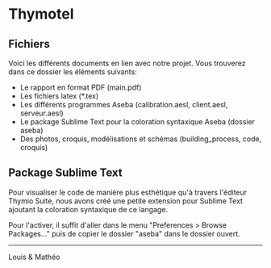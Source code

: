 # Thymotel

## Fichiers

Voici les différents documents en lien avec notre projet.
Vous trouverez dans ce dossier les éléments suivants:

 - Le rapport en format PDF (main.pdf)
 - Les fichiers latex (*.tex)
 - Les différents programmes Aseba (calibration.aesl, client.aesl, serveur.aesl)
 - Le package Sublime Text pour la coloration syntaxique Aseba (dossier aseba)
 - Des photos, croquis, modélisations et schémas (building_process, code, croquis)

## Package Sublime Text

Pour visualiser le code de manière plus esthétique qu'à travers l'éditeur Thymio Suite,
nous avons créé une petite extension pour Sublime Text ajoutant la coloration syntaxique de ce langage.

Pour l'activer, il suffit d'aller dans le menu "Preferences > Browse Packages..."
puis de copier le dossier "aseba" dans le dossier ouvert.

---

Louis & Mathéo
